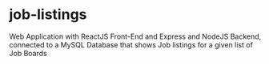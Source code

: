 # job-listings
Web Application with ReactJS Front-End and Express and NodeJS Backend, connected to a MySQL Database that shows Job listings for a given list of Job Boards
